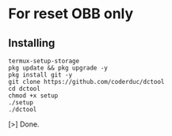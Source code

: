 # For reset OBB only
## Installing
```
termux-setup-storage
pkg update && pkg upgrade -y
pkg install git -y
git clone https://github.com/coderduc/dctool
cd dctool
chmod +x setup
./setup
./dctool
```
[>] Done.
